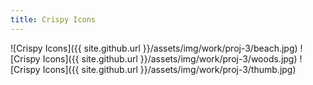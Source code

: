```yaml
---
title: Crispy Icons
---
```

![Crispy Icons]({{ site.github.url }}/assets/img/work/proj-3/beach.jpg)
![Crispy Icons]({{ site.github.url }}/assets/img/work/proj-3/woods.jpg)
![Crispy Icons]({{ site.github.url }}/assets/img/work/proj-3/thumb.jpg)